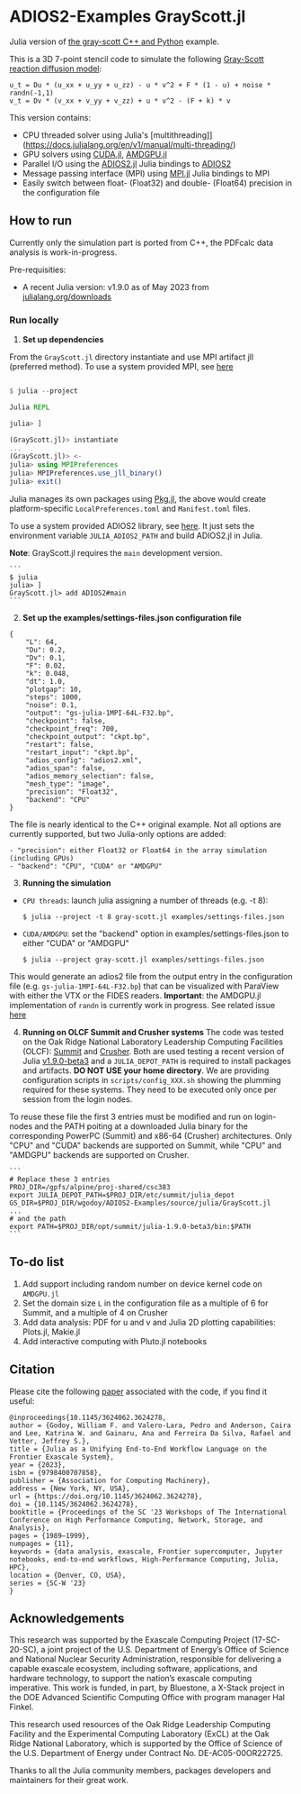 # ADIOS2-Examples GrayScott.jl

Julia version of [the gray-scott C++ and Python](https://github.com/ornladios/ADIOS2-Examples/blob/master/source/cpp/gray-scott/)
example. 

This is a 3D 7-point stencil code to simulate the following [Gray-Scott
reaction diffusion model](https://doi.org/10.1126/science.261.5118.189):

```
u_t = Du * (u_xx + u_yy + u_zz) - u * v^2 + F * (1 - u) + noise * randn(-1,1)
v_t = Dv * (v_xx + v_yy + v_zz) + u * v^2 - (F + k) * v
```

This version contains: 

- CPU threaded solver using Julia's [multithreading]](https://docs.julialang.org/en/v1/manual/multi-threading/)
- GPU solvers using [CUDA.jl](https://github.com/JuliaGPU/CUDA.jl), [AMDGPU.jl](https://github.com/JuliaGPU/AMDGPU.jl)
- Parallel I/O using the [ADIOS2.jl](https://github.com/eschnett/ADIOS2.jl) Julia bindings to [ADIOS2](https://github.com/ornladios/ADIOS2)
- Message passing interface (MPI) using [MPI.jl](https://github.com/JuliaParallel/MPI.jl) Julia bindings to MPI
- Easily switch between float- (Float32) and double- (Float64) precision in the configuration file

## How to run

Currently only the simulation part is ported from C++, the PDFcalc data analysis is work-in-progress. 

Pre-requisities:

- A recent Julia version: v1.9.0 as of May 2023 from [julialang.org/downloads](https://julialang.org/downloads/)

### Run locally 

1. **Set up dependencies**

From the `GrayScott.jl` directory instantiate and use MPI artifact jll (preferred method). 
To use a system provided MPI, see [here](https://juliaparallel.org/MPI.jl/latest/configuration/#using_system_mpi)

```julia

$ julia --project

Julia REPL

julia> ]  

(GrayScott.jl)> instantiate
...
(GrayScott.jl)> <-
julia> using MPIPreferences
julia> MPIPreferences.use_jll_binary()
julia> exit()
```

Julia manages its own packages using [Pkg.jl](https://pkgdocs.julialang.org/v1/), the above would create platform-specific `LocalPreferences.toml` and `Manifest.toml` files.

To use a system provided ADIOS2 library, see [here](https://eschnett.github.io/ADIOS2.jl/dev/#Using-a-custom-or-system-provided-ADIOS2-library). 
It just sets the environment variable `JULIA_ADIOS2_PATH` and build ADIOS2.jl in Julia.

**Note**: GrayScott.jl requires the `main` development version.

    ```
    $ julia
    julia> ]
    GrayScott.jl> add ADIOS2#main  
    ```

2. **Set up the examples/settings-files.json configuration file**

```
{
    "L": 64,
    "Du": 0.2,
    "Dv": 0.1,
    "F": 0.02,
    "k": 0.048,
    "dt": 1.0,
    "plotgap": 10,
    "steps": 1000,
    "noise": 0.1,
    "output": "gs-julia-1MPI-64L-F32.bp",
    "checkpoint": false,
    "checkpoint_freq": 700,
    "checkpoint_output": "ckpt.bp",
    "restart": false,
    "restart_input": "ckpt.bp",
    "adios_config": "adios2.xml",
    "adios_span": false,
    "adios_memory_selection": false,
    "mesh_type": "image",
    "precision": "Float32",
    "backend": "CPU"
}
```

The file is nearly identical to the C++ original example. 
Not all options are currently supported, but two Julia-only options are added: 

    - "precision": either Float32 or Float64 in the array simulation (including GPUs)
    - "backend": "CPU", "CUDA" or "AMDGPU"


3. **Running the simulation**

- `CPU threads`: launch julia assigning a number of threads (e.g. -t 8):

    ```
    $ julia --project -t 8 gray-scott.jl examples/settings-files.json
    ```

- `CUDA/AMDGPU`: set the "backend" option in examples/settings-files.json to either "CUDA" or "AMDGPU"

    ```
    $ julia --project gray-scott.jl examples/settings-files.json
    ```

This would generate an adios2 file from the output entry in the configuration file (e.g. `gs-julia-1MPI-64L-F32.bp`)
that can be visualized with ParaView with either the VTX or the FIDES readers.
**Important**: the AMDGPU.jl implementation of `randn` is currently work in progress. 
See related issue [here](https://github.com/JuliaGPU/AMDGPU.jl/issues/378)


4. **Running on OLCF Summit and Crusher systems**
The code was tested on the Oak Ridge National Laboratory Leadership Computing Facilities (OLCF): [Summit](https://docs.olcf.ornl.gov/systems/summit_user_guide.html) and [Crusher](https://docs.olcf.ornl.gov/systems/crusher_quick_start_guide.html). Both are used testing a recent version of Julia [v1.9.0-beta3](https://julialang.org/downloads/#upcoming_release) and a `JULIA_DEPOT_PATH` is required to install packages and artifacts. **DO NOT USE your home directory**. We are providing configuration scripts in `scripts/config_XXX.sh` showing the plumming required for these systems. They need to be executed only once per session from the login nodes. 

To reuse these file the first 3 entries must be modified and run on login-nodes and the PATH poiting at a downloaded Julia binary for the corresponding PowerPC (Summit) and x86-64 (Crusher) architectures. Only "CPU" and "CUDA" backends are supported on Summit, while "CPU" and "AMDGPU" backends are supported on Crusher.

    ```
    # Replace these 3 entries
    PROJ_DIR=/gpfs/alpine/proj-shared/csc383
    export JULIA_DEPOT_PATH=$PROJ_DIR/etc/summit/julia_depot
    GS_DIR=$PROJ_DIR/wgodoy/ADIOS2-Examples/source/julia/GrayScott.jl
    ...
    # and the path 
    export PATH=$PROJ_DIR/opt/summit/julia-1.9.0-beta3/bin:$PATH
    ```

## To-do list

  1. Add support including random number on device kernel code on `AMDGPU.jl`
  2. Set the domain size `L` in the configuration file as a multiple of 6 for Summit, and a multiple of 4 on Crusher
  3. Add data analysis: PDF for u and v and Julia 2D plotting capabilities: Plots.jl, Makie.jl
  4. Add interactive computing with Pluto.jl notebooks

## Citation
Please cite the following [paper](https://doi.org/10.1145/3624062.3624278) associated with the code, if you find it useful: 

```
@inproceedings{10.1145/3624062.3624278,
author = {Godoy, William F. and Valero-Lara, Pedro and Anderson, Caira and Lee, Katrina W. and Gainaru, Ana and Ferreira Da Silva, Rafael and Vetter, Jeffrey S.},
title = {Julia as a Unifying End-to-End Workflow Language on the Frontier Exascale System},
year = {2023},
isbn = {9798400707858},
publisher = {Association for Computing Machinery},
address = {New York, NY, USA},
url = {https://doi.org/10.1145/3624062.3624278},
doi = {10.1145/3624062.3624278},
booktitle = {Proceedings of the SC '23 Workshops of The International Conference on High Performance Computing, Network, Storage, and Analysis},
pages = {1989–1999},
numpages = {11},
keywords = {data analysis, exascale, Frontier supercomputer, Jupyter notebooks, end-to-end workflows, High-Performance Computing, Julia, HPC},
location = {Denver, CO, USA},
series = {SC-W '23}
}
```

## Acknowledgements
This research was supported by the Exascale Computing Project (17-SC-20-SC), a joint project of the U.S. Department of Energy’s Office of Science and National Nuclear Security Administration, responsible for delivering a capable exascale ecosystem, including software, applications, and hardware technology, to support the nation’s exascale computing imperative. This work is funded, in part, by Bluestone, a X-Stack project in the DOE Advanced Scientific Computing Office with program manager Hal Finkel.

This research used resources of the Oak Ridge Leadership Computing Facility and the Experimental Computing Laboratory (ExCL) at the Oak Ridge National Laboratory, which is supported by the Office of Science of the U.S. Department of Energy under Contract No. DE-AC05-00OR22725.

Thanks to all the Julia community members, packages developers and maintainers for their great work.
